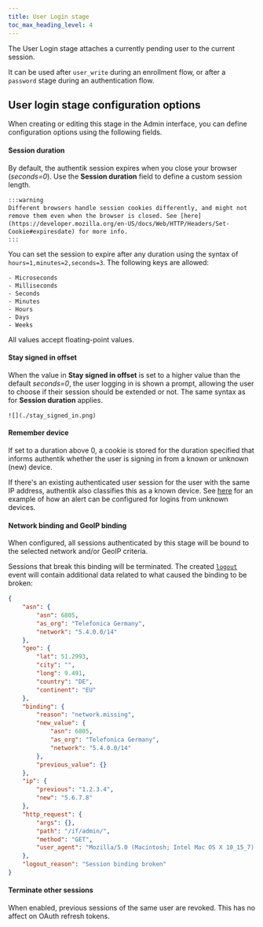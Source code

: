 ```yaml
---
title: User Login stage
toc_max_heading_level: 4
---
```


The User Login stage attaches a currently pending user to the current session.

It can be used after `user_write` during an enrollment flow, or after a `password` stage during an authentication flow.

## User login stage configuration options

When creating or editing this stage in the Admin interface, you can define configuration options using the following fields.

#### Session duration

By default, the authentik session expires when you close your browser (_seconds=0_). Use the **Session duration** field to define a custom session length.

    :::warning
    Different browsers handle session cookies differently, and might not remove them even when the browser is closed. See [here](https://developer.mozilla.org/en-US/docs/Web/HTTP/Headers/Set-Cookie#expiresdate) for more info.
    :::

You can set the session to expire after any duration using the syntax of `hours=1,minutes=2,seconds=3`. The following keys are allowed:

    - Microseconds
    - Milliseconds
    - Seconds
    - Minutes
    - Hours
    - Days
    - Weeks

All values accept floating-point values.

#### Stay signed in offset

When the value in **Stay signed in offset** is set to a higher value than the default _seconds=0_, the user logging in is shown a prompt, allowing the user to choose if their session should be extended or not. The same syntax as for **Session duration** applies.

    ![](./stay_signed_in.png)

#### Remember device

If set to a duration above 0, a cookie is stored for the duration specified that informs authentik whether the user is signing in from a known or unknown (new) device.

If there's an existing authenticated user session for the user with the same IP address, authentik also classifies this as a known device. See [here](../../../../sys-mgmt/events/notification_rule_expression_policies.mdx#trigger-alert-when-user-logs-in-from-unknown-device) for an example of how an alert can be configured for logins from unknown devices.

#### Network binding and GeoIP binding

When configured, all sessions authenticated by this stage will be bound to the selected network and/or GeoIP criteria.

Sessions that break this binding will be terminated. The created [`logout`](../../../../sys-mgmt/events/event-actions#logout) event will contain additional data related to what caused the binding to be broken:

```json
{
    "asn": {
        "asn": 6805,
        "as_org": "Telefonica Germany",
        "network": "5.4.0.0/14"
    },
    "geo": {
        "lat": 51.2993,
        "city": "",
        "long": 9.491,
        "country": "DE",
        "continent": "EU"
    },
    "binding": {
        "reason": "network.missing",
        "new_value": {
            "asn": 6805,
            "as_org": "Telefonica Germany",
            "network": "5.4.0.0/14"
        },
        "previous_value": {}
    },
    "ip": {
        "previous": "1.2.3.4",
        "new": "5.6.7.8"
    },
    "http_request": {
        "args": {},
        "path": "/if/admin/",
        "method": "GET",
        "user_agent": "Mozilla/5.0 (Macintosh; Intel Mac OS X 10_15_7) AppleWebKit/537.36 (KHTML, like Gecko) Chrome/120.0.0.0 Safari/537.36"
    },
    "logout_reason": "Session binding broken"
}
```

#### Terminate other sessions

When enabled, previous sessions of the same user are revoked. This has no affect on OAuth refresh tokens.
